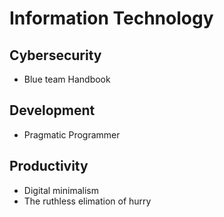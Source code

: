 # Information Technology

## Cybersecurity

* Blue team Handbook

## Development

* Pragmatic Programmer

## Productivity

* Digital minimalism
* The ruthless elimation of hurry
